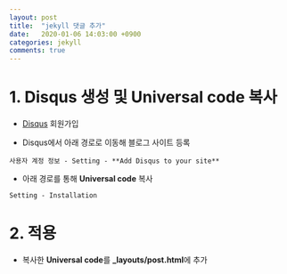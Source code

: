 ```yaml
---
layout: post
title:  "jekyll 댓글 추가"
date:   2020-01-06 14:03:00 +0900
categories: jekyll
comments: true
---
```


# 1. Disqus 생성 및 Universal code 복사

- [Disqus](https://disqus.com/) 회원가입

- Disqus에서 아래 경로로 이동해 블로그 사이트 등록
```
사용자 계정 정보 - Setting - **Add Disqus to your site**
```

- 아래 경로를 통해 **Universal code** 복사
```
Setting - Installation
```

# 2. 적용

- 복사한 **Universal code**를 **_layouts/post.html**에 추가